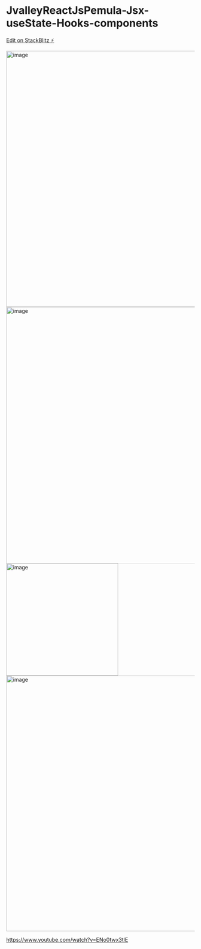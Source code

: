 # JvalleyReactJsPemula-Jsx-useState-Hooks-components

[Edit on StackBlitz ⚡️](https://stackblitz.com/edit/react-tdgqt6)

<img width="682" alt="image" src="https://user-images.githubusercontent.com/78794419/192399974-26be261a-e713-4552-a6a1-3826a545947b.png">

<img width="683" alt="image" src="https://user-images.githubusercontent.com/78794419/192400058-b3e2953b-8ce7-4a4c-b60e-a8e7b5c70fa8.png">

<img width="299" alt="image" src="https://user-images.githubusercontent.com/78794419/192400105-219566eb-8c0a-4e59-abc0-757fcf8c062b.png">

<img width="681" alt="image" src="https://user-images.githubusercontent.com/78794419/192400133-cbdf4783-303e-4533-9997-13e21b11f0dd.png">

https://www.youtube.com/watch?v=ENo0twx3tlE

